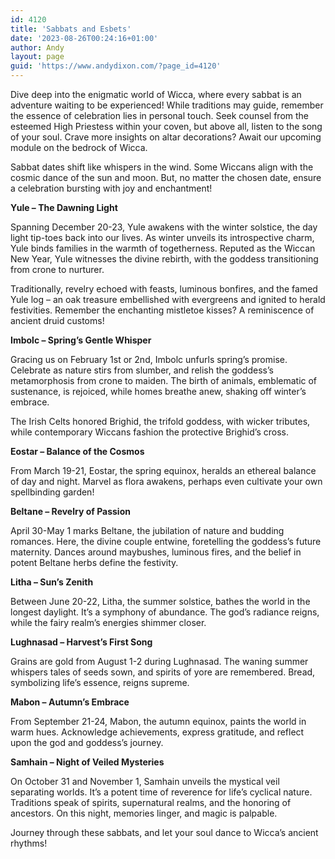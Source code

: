 ```yaml
---
id: 4120
title: 'Sabbats and Esbets'
date: '2023-08-26T00:24:16+01:00'
author: Andy
layout: page
guid: 'https://www.andydixon.com/?page_id=4120'
---
```


Dive deep into the enigmatic world of Wicca, where every sabbat is an adventure waiting to be experienced! While traditions may guide, remember the essence of celebration lies in personal touch. Seek counsel from the esteemed High Priestess within your coven, but above all, listen to the song of your soul. Crave more insights on altar decorations? Await our upcoming module on the bedrock of Wicca.

Sabbat dates shift like whispers in the wind. Some Wiccans align with the cosmic dance of the sun and moon. But, no matter the chosen date, ensure a celebration bursting with joy and enchantment!

**Yule – The Dawning Light**

Spanning December 20-23, Yule awakens with the winter solstice, the day light tip-toes back into our lives. As winter unveils its introspective charm, Yule binds families in the warmth of togetherness. Reputed as the Wiccan New Year, Yule witnesses the divine rebirth, with the goddess transitioning from crone to nurturer.

Traditionally, revelry echoed with feasts, luminous bonfires, and the famed Yule log – an oak treasure embellished with evergreens and ignited to herald festivities. Remember the enchanting mistletoe kisses? A reminiscence of ancient druid customs!

**Imbolc – Spring’s Gentle Whisper**

Gracing us on February 1st or 2nd, Imbolc unfurls spring’s promise. Celebrate as nature stirs from slumber, and relish the goddess’s metamorphosis from crone to maiden. The birth of animals, emblematic of sustenance, is rejoiced, while homes breathe anew, shaking off winter’s embrace.

The Irish Celts honored Brighid, the trifold goddess, with wicker tributes, while contemporary Wiccans fashion the protective Brighid’s cross.

**Eostar – Balance of the Cosmos**

From March 19-21, Eostar, the spring equinox, heralds an ethereal balance of day and night. Marvel as flora awakens, perhaps even cultivate your own spellbinding garden!

**Beltane – Revelry of Passion**

April 30-May 1 marks Beltane, the jubilation of nature and budding romances. Here, the divine couple entwine, foretelling the goddess’s future maternity. Dances around maybushes, luminous fires, and the belief in potent Beltane herbs define the festivity.

**Litha – Sun’s Zenith**

Between June 20-22, Litha, the summer solstice, bathes the world in the longest daylight. It’s a symphony of abundance. The god’s radiance reigns, while the fairy realm’s energies shimmer closer.

**Lughnasad – Harvest’s First Song**

Grains are gold from August 1-2 during Lughnasad. The waning summer whispers tales of seeds sown, and spirits of yore are remembered. Bread, symbolizing life’s essence, reigns supreme.

**Mabon – Autumn’s Embrace**

From September 21-24, Mabon, the autumn equinox, paints the world in warm hues. Acknowledge achievements, express gratitude, and reflect upon the god and goddess’s journey.

**Samhain – Night of Veiled Mysteries**

On October 31 and November 1, Samhain unveils the mystical veil separating worlds. It’s a potent time of reverence for life’s cyclical nature. Traditions speak of spirits, supernatural realms, and the honoring of ancestors. On this night, memories linger, and magic is palpable.

Journey through these sabbats, and let your soul dance to Wicca’s ancient rhythms!